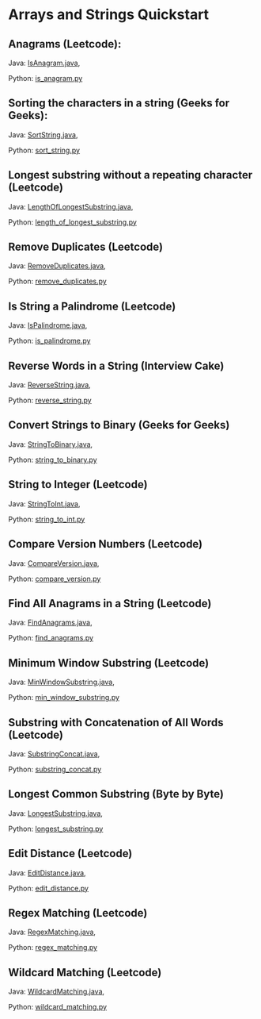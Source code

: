 # Arrays and Strings Quickstart

## Anagrams (Leetcode):
Java: [IsAnagram.java](https://github.com/samgh/6-Weeks-to-Interview-Ready/blob/master/quickstart_guides/arrays_strings/java/IsAnagram.java),

Python: [is_anagram.py](https://github.com/samgh/6-Weeks-to-Interview-Ready/blob/master/quickstart_guides/arrays_strings/python/is_anagram.py)

## Sorting the characters in a string (Geeks for Geeks):
Java: [SortString.java](https://github.com/samgh/6-Weeks-to-Interview-Ready/blob/master/quickstart_guides/arrays_strings/java/SortString.java),

Python: [sort_string.py](https://github.com/samgh/6-Weeks-to-Interview-Ready/blob/master/quickstart_guides/arrays_strings/python/sort_string.py)

## Longest substring without a repeating character (Leetcode)
Java: [LengthOfLongestSubstring.java](https://github.com/samgh/6-Weeks-to-Interview-Ready/blob/master/quickstart_guides/arrays_strings/java/LengthOfLongestSubstring.java),

Python: [length_of_longest_substring.py](https://github.com/samgh/6-Weeks-to-Interview-Ready/blob/master/quickstart_guides/arrays_strings/python/length_of_longest_substring.py)

## Remove Duplicates (Leetcode)
Java: [RemoveDuplicates.java](https://github.com/samgh/6-Weeks-to-Interview-Ready/blob/master/quickstart_guides/arrays_strings/java/RemoveDuplicates.java),

Python: [remove_duplicates.py](https://github.com/samgh/6-Weeks-to-Interview-Ready/blob/master/quickstart_guides/arrays_strings/python/remove_duplicates.py)

## Is String a Palindrome (Leetcode)
Java: [IsPalindrome.java](https://github.com/samgh/6-Weeks-to-Interview-Ready/blob/master/quickstart_guides/arrays_strings/java/IsPalindrome.java),

Python: [is_palindrome.py](https://github.com/samgh/6-Weeks-to-Interview-Ready/blob/master/quickstart_guides/arrays_strings/python/is_palindrome.py)

## Reverse Words in a String (Interview Cake)
Java: [ReverseString.java](https://github.com/samgh/6-Weeks-to-Interview-Ready/blob/master/quickstart_guides/arrays_strings/java/ReverseString.java),

Python: [reverse_string.py](https://github.com/samgh/6-Weeks-to-Interview-Ready/blob/master/quickstart_guides/arrays_strings/python/reverse_string.py)

## Convert Strings to Binary (Geeks for Geeks)
Java: [StringToBinary.java](https://github.com/samgh/6-Weeks-to-Interview-Ready/blob/master/quickstart_guides/arrays_strings/java/StringToBinary.java),

Python: [string_to_binary.py](https://github.com/samgh/6-Weeks-to-Interview-Ready/blob/master/quickstart_guides/arrays_strings/python/string_to_binary.py)

## String to Integer (Leetcode)
Java: [StringToInt.java](https://github.com/samgh/6-Weeks-to-Interview-Ready/blob/master/quickstart_guides/arrays_strings/java/StringToInt.java),

Python: [string_to_int.py](https://github.com/samgh/6-Weeks-to-Interview-Ready/blob/master/quickstart_guides/arrays_strings/python/string_to_int.py)

## Compare Version Numbers (Leetcode)
Java: [CompareVersion.java](https://github.com/samgh/6-Weeks-to-Interview-Ready/blob/master/quickstart_guides/arrays_strings/java/CompareVersion.java),

Python: [compare_version.py](https://github.com/samgh/6-Weeks-to-Interview-Ready/blob/master/quickstart_guides/arrays_strings/python/compare_version.py)

## Find All Anagrams in a String (Leetcode)
Java: [FindAnagrams.java](https://github.com/samgh/6-Weeks-to-Interview-Ready/blob/master/quickstart_guides/arrays_strings/java/FindAnagrams.java),

Python: [find_anagrams.py](https://github.com/samgh/6-Weeks-to-Interview-Ready/blob/master/quickstart_guides/arrays_strings/python/find_anagrams.py)

## Minimum Window Substring (Leetcode)
Java: [MinWindowSubstring.java](https://github.com/samgh/6-Weeks-to-Interview-Ready/blob/master/quickstart_guides/arrays_strings/java/MinWindowSubstring.java),

Python: [min_window_substring.py](https://github.com/samgh/6-Weeks-to-Interview-Ready/blob/master/quickstart_guides/arrays_strings/python/min_window_substring.py)

## Substring with Concatenation of All Words (Leetcode)
Java: [SubstringConcat.java](https://github.com/samgh/6-Weeks-to-Interview-Ready/blob/master/quickstart_guides/arrays_strings/java/SubstringConcat.java),

Python: [substring_concat.py](https://github.com/samgh/6-Weeks-to-Interview-Ready/blob/master/quickstart_guides/arrays_strings/python/substring_concat.py)

## Longest Common Substring (Byte by Byte)
Java: [LongestSubstring.java](https://github.com/samgh/6-Weeks-to-Interview-Ready/blob/master/quickstart_guides/arrays_strings/java/LongestSubstring.java),

Python: [longest_substring.py](https://github.com/samgh/6-Weeks-to-Interview-Ready/blob/master/quickstart_guides/arrays_strings/python/longest_substring.py)

## Edit Distance (Leetcode)
Java: [EditDistance.java](https://github.com/samgh/6-Weeks-to-Interview-Ready/blob/master/quickstart_guides/arrays_strings/java/EditDistance.java),

Python: [edit_distance.py](https://github.com/samgh/6-Weeks-to-Interview-Ready/blob/master/quickstart_guides/arrays_strings/python/edit_distance.py)

## Regex Matching (Leetcode)
Java: [RegexMatching.java](https://github.com/samgh/6-Weeks-to-Interview-Ready/blob/master/quickstart_guides/arrays_strings/java/RegexMatching.java),

Python: [regex_matching.py](https://github.com/samgh/6-Weeks-to-Interview-Ready/blob/master/quickstart_guides/arrays_strings/python/regex_matching.py)

## Wildcard Matching (Leetcode)
Java: [WildcardMatching.java](https://github.com/samgh/6-Weeks-to-Interview-Ready/blob/master/quickstart_guides/arrays_strings/java/WildcardMatching.java),

Python: [wildcard_matching.py](https://github.com/samgh/6-Weeks-to-Interview-Ready/blob/master/quickstart_guides/arrays_strings/python/wildcard_matching.py)

